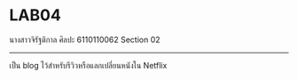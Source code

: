 # LAB04
นางสาวจิรัฐติกาล  ศิลปะ  6110110062 Section 02 <br>
________________________________________________

เป็น blog ไว้สำหรับรีวิวหรือแลกเปลี่ยนหนังใน Netflix 
